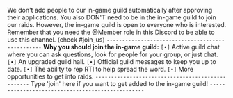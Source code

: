 We don't add people to our in-game guild automatically after approving their applications. You also DON'T need to be in the in-game guild to join our raids. However, the in-game guild is open to everyone who is interested. Remember that you need the @Member role in this Discord to be able to use this channel. (check #join_us)
`-------------------------------------------------`
**Why you should join the in-game guild:**
`[•]` Active guild chat where you can ask questions, look for people for your group, or just chat.
`[•]` An upgraded guild hall.
`[•]` Official guild messages to keep you up to date.
`[•]` The ability to rep RTI to help spread the word.
`[•]` More opportunities to get into raids.
`-------------------------------------------------`
Type 'join' here if you want to get added to the in-game guild!
`-------------------------------------------------`
